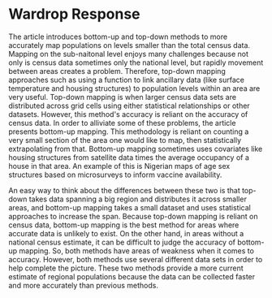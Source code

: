 # Wardrop Response

The article introduces bottom-up and top-down methods to more accurately map populations on levels smaller than the total census data. Mapping on the sub-naitonal level enjoys many challenges because not only is census data sometimes only the national level, but rapidly movement between areas creates a problem. Therefore, top-down mapping approaches such as using a function to link ancillary data (like surface temperature and housing structures) to population levels within an area are very useful. Top-down mapping is when larger census data sets are distributed across grid cells using either statistical relationships or other datasets. However, this method's accuracy is reliant on the accuracy of census data. In order to alliviate some of these problems, the article presents bottom-up mapping. This methodology is reliant on counting a very small section of the area one would like to map, then statistically extrapolating from that. Bottom-up mapping sometimes uses covariates like housing structures from satellite data times the average occupancy of a house in that area. An example of this is Nigerian maps of age sex structures based on microsurveys to inform vaccine availability. 

An easy way to think about the differences between these two is that top-down takes data spanning a big region and distributes it across smaller areas, and bottom-up mapping takes a small dataset and uses statistical approaches to increase the span. Because top-down mapping is reliant on census data, bottom-up mapping is the best method for areas where accurate data is unlikely to exist. On the other hand, in areas without a national census estimate, it can be difficult to judge the accuracy of bottom-up mapping. So, both methods have areas of weakness when it comes to accuracy. However, both methods use several different data sets in order to help complete the picture. These two methods provide a more current estimate of regional populations because the data can be collected faster and more accurately than previous methods. 
